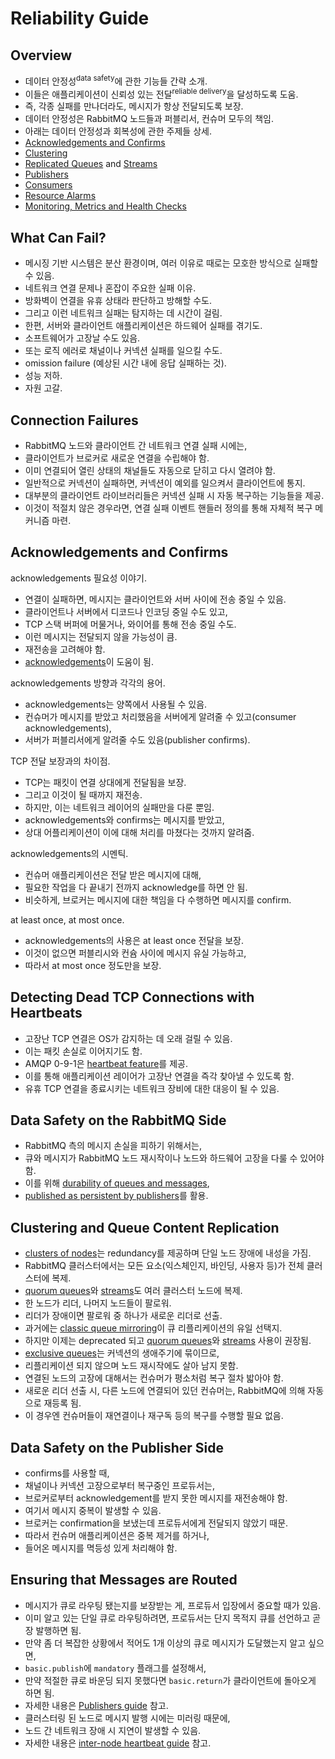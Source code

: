 # Reliability Guide

## Overview

- 데이터 안정성<sup>data safety</sup>에 관한 기능들 간략 소개.
- 이들은 애플리케이션이 신뢰성 있는 전달<sup>reliable delivery</sup>을 달성하도록 도움.
- 즉, 각종 실패를 만나더라도, 메시지가 항상 전달되도록 보장.
- 데이터 안정성은 RabbitMQ 노드들과 퍼블리서, 컨슈머 모두의 책임.
- 아래는 데이터 안정성과 회복성에 관한 주제들 상세.
- [Acknowledgements and Confirms](https://www.rabbitmq.com/confirms.html)
- [Clustering](https://www.rabbitmq.com/clustering.html)
- [Replicated Queues](https://www.rabbitmq.com/quorum-queues.html) and [Streams](https://www.rabbitmq.com/streams.html)
- [Publishers](https://www.rabbitmq.com/publishers.html)
- [Consumers](https://www.rabbitmq.com/consumers.html)
- [Resource Alarms](https://www.rabbitmq.com/alarms.html)
- [Monitoring, Metrics and Health Checks](https://www.rabbitmq.com/monitoring.html)

## What Can Fail?

- 메시징 기반 시스템은 분산 환경이며, 여러 이유로 때로는 모호한 방식으로 실패할 수 있음.
- 네트워크 연결 문제나 혼잡이 주요한 실패 이유.
- 방화벽이 연결을 유휴 상태라 판단하고 방해할 수도.
- 그리고 이런 네트워크 실패는 탐지하는 데 시간이 걸림.
- 한편, 서버와 클라이언트 애플리케이션은 하드웨어 실패를 겪기도.
- 소프트웨어가 고장날 수도 있음.
- 또는 로직 에러로 채널이나 커넥션 실패를 일으킬 수도.
- omission failure (예상된 시간 내에 응답 실패하는 것).
- 성능 저하.
- 자원 고갈.

## Connection Failures

- RabbitMQ 노드와 클라이언트 간 네트워크 연결 실패 시에는,
- 클라이언트가 브로커로 새로운 연결을 수립해야 함.
- 이미 연결되어 열린 상태의 채널들도 자동으로 닫히고 다시 열려야 함.
- 일반적으로 커넥션이 실패하면, 커넥션이 예외를 일으켜서 클라이언트에 통지.
- 대부분의 클라이언트 라이브러리들은 커넥션 실패 시 자동 복구하는 기능들을 제공.
- 이것이 적절치 않은 경우라면, 연결 실패 이벤트 핸들러 정의를 통해 자체적 복구 메커니즘 마련.

## Acknowledgements and Confirms

acknowledgements 필요성 이야기.

- 연결이 실패하면, 메시지는 클라이언트와 서버 사이에 전송 중일 수 있음.
- 클라이언트나 서버에서 디코드나 인코딩 중일 수도 있고,
- TCP 스택 버퍼에 머물거나, 와이어를 통해 전송 중일 수도.
- 이런 메시지는 전달되지 않을 가능성이 큼.
- 재전송을 고려해야 함.
- [acknowledgements](https://www.rabbitmq.com/confirms.html)이 도움이 됨.

acknowledgements 방향과 각각의 용어.

- acknowledgements는 양쪽에서 사용될 수 있음.
- 컨슈머가 메시지를 받았고 처리했음을 서버에게 알려줄 수 있고(consumer acknowledgements),
- 서버가 퍼블리서에게 알려줄 수도 있음(publisher confirms).

TCP 전달 보장과의 차이점.

- TCP는 패킷이 연결 상대에게 전달됨을 보장.
- 그리고 이것이 될 때까지 재전송.
- 하지만, 이는 네트워크 레이어의 실패만을 다룬 뿐임.
- acknowledgements와 confirms는 메시지를 받았고,
- 상대 어플리케이션이 이에 대해 처리를 마쳤다는 것까지 알려줌.

acknowledgements의 시멘틱.

- 컨슈머 애플리케이션은 전달 받은 메시지에 대해,
- 필요한 작업을 다 끝내기 전까지 acknowledge를 하면 안 됨.
- 비슷하게, 브로커는 메시지에 대한 책임을 다 수행하면 메시지를 confirm.

at least once, at most once.

- acknowledgements의 사용은 at least once 전달을 보장.
- 이것이 없으면 퍼블리시와 컨슘 사이에 메시지 유실 가능하고,
- 따라서 at most once 정도만을 보장.

## Detecting Dead TCP Connections with Heartbeats

- 고장난 TCP 연결은 OS가 감지하는 데 오래 걸릴 수 있음.
- 이는 패킷 손실로 이어지기도 함.
- AMQP 0-9-1은 [heartbeat feature](https://www.rabbitmq.com/heartbeats.html)를 제공.
- 이를 통해 애플리케이션 레이어가 고장난 연결을 즉각 찾아낼 수 있도록 함.
- 유휴 TCP 연결을 종료시키는 네트워크 장비에 대한 대응이 될 수 있음.

## Data Safety on the RabbitMQ Side

- RabbitMQ 측의 메시지 손실을 피하기 위해서는,
- 큐와 메시지가 RabbitMQ 노드 재시작이나 노드와 하드웨어 고장을 다룰 수 있어야 함.
- 이를 위해 [durability of queues and messages](https://www.rabbitmq.com/queues.html#durability),
- [published as persistent by publishers](https://www.rabbitmq.com/publishers.html#message-properties)를 활용.

## Clustering and Queue Content Replication

- [clusters of nodes](https://www.rabbitmq.com/clustering.html)는 redundancy를 제공하며 단일 노드 장애에 내성을 가짐.
- RabbitMQ 클러스터에서는 모든 요소(익스체인지, 바인딩, 사용자 등)가 전체 클러스터에 복제.
- [quorum queues](https://www.rabbitmq.com/quorum-queues.html)와 [streams](https://www.rabbitmq.com/streams.html)도 여러 클러스터 노드에 복제.
- 한 노드가 리더, 나머지 노드들이 팔로워.
- 리더가 장애이면 팔로워 중 하나가 새로운 리더로 선출.
- 과거에는 [classic queue mirroring](https://www.rabbitmq.com/ha.html)이 큐 리플리케이션의 유일 선택지.
- 하지만 이제는 deprecated 되고 [quorum queues](https://www.rabbitmq.com/ha.html#interstitial)와 [streams](https://www.rabbitmq.com/streams.html) 사용이 권장됨.
- [exclusive queues](https://www.rabbitmq.com/queues.html#exclusive-queues)는 커넥션의 생애주기에 묶이므로,
- 리플리케이션 되지 않으며 노드 재시작에도 살아 남지 못함.
- 연결된 노드의 고장에 대해서는 컨슈머가 평소처럼 복구 절차 밟아야 함.
- 새로운 리더 선출 시, 다른 노드에 연결되어 있던 컨슈머는, RabbitMQ에 의해 자동으로 재등록 됨.
- 이 경우엔 컨슈머들이 재연결이나 재구독 등의 복구를 수행할 필요 없음.

## Data Safety on the Publisher Side

- confirms를 사용할 때,
- 채널이나 커넥션 고장으로부터 복구중인 프로듀서는,
- 브로커로부터 acknowledgement를 받지 못한 메시지를 재전송해야 함.
- 여기서 메시지 중복이 발생할 수 있음.
- 브로커는 confirmation을 보냈는데 프로듀서에게 전달되지 않았기 때문.
- 따라서 컨슈머 애플리케이션은 중복 제거를 하거나,
- 들어온 메시지를 멱등성 있게 처리해야 함.

## Ensuring that Messages are Routed

- 메시지가 큐로 라우팅 됐는지를 보장받는 게, 프로듀서 입장에서 중요할 때가 있음.
- 이미 알고 있는 단일 큐로 라우팅하려면, 프로듀서는 단지 목적지 큐를 선언하고 곧장 발행하면 됨.
- 만약 좀 더 복잡한 상황에서 적어도 1개 이상의 큐로 메시지가 도달했는지 알고 싶으면,
- `basic.publish`에 `mandatory` 플래그를 설정해서,
- 만약 적절한 큐로 바운딩 되지 못했다면 `basic.return`가 클라이언트에 돌아오게 하면 됨.
- 자세한 내용은 [Publishers guide](https://www.rabbitmq.com/publishers.html) 참고.
- 클러스터링 된 노드로 메시지 발행 시에는 미러링 때문에,
- 노드 간 네트워크 장애 시 지연이 발생할 수 있음.
- 자세한 내용은 [inter-node heartbeat guide](https://www.rabbitmq.com/nettick.html) 참고.
